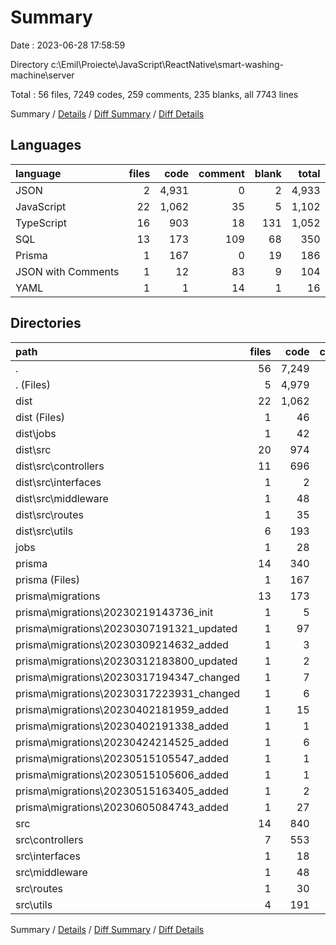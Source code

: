 # Summary

Date : 2023-06-28 17:58:59

Directory c:\\Emil\\Proiecte\\JavaScript\\ReactNative\\smart-washing-machine\\server

Total : 56 files,  7249 codes, 259 comments, 235 blanks, all 7743 lines

Summary / [Details](details.md) / [Diff Summary](diff.md) / [Diff Details](diff-details.md)

## Languages
| language | files | code | comment | blank | total |
| :--- | ---: | ---: | ---: | ---: | ---: |
| JSON | 2 | 4,931 | 0 | 2 | 4,933 |
| JavaScript | 22 | 1,062 | 35 | 5 | 1,102 |
| TypeScript | 16 | 903 | 18 | 131 | 1,052 |
| SQL | 13 | 173 | 109 | 68 | 350 |
| Prisma | 1 | 167 | 0 | 19 | 186 |
| JSON with Comments | 1 | 12 | 83 | 9 | 104 |
| YAML | 1 | 1 | 14 | 1 | 16 |

## Directories
| path | files | code | comment | blank | total |
| :--- | ---: | ---: | ---: | ---: | ---: |
| . | 56 | 7,249 | 259 | 235 | 7,743 |
| . (Files) | 5 | 4,979 | 98 | 24 | 5,101 |
| dist | 22 | 1,062 | 35 | 5 | 1,102 |
| dist (Files) | 1 | 46 | 2 | 0 | 48 |
| dist\\jobs | 1 | 42 | 3 | 0 | 45 |
| dist\\src | 20 | 974 | 30 | 5 | 1,009 |
| dist\\src\\controllers | 11 | 696 | 15 | 4 | 715 |
| dist\\src\\interfaces | 1 | 2 | 1 | 0 | 3 |
| dist\\src\\middleware | 1 | 48 | 1 | 0 | 49 |
| dist\\src\\routes | 1 | 35 | 1 | 0 | 36 |
| dist\\src\\utils | 6 | 193 | 12 | 1 | 206 |
| jobs | 1 | 28 | 2 | 4 | 34 |
| prisma | 14 | 340 | 109 | 87 | 536 |
| prisma (Files) | 1 | 167 | 0 | 19 | 186 |
| prisma\\migrations | 13 | 173 | 109 | 68 | 350 |
| prisma\\migrations\\20230219143736_init | 1 | 5 | 1 | 2 | 8 |
| prisma\\migrations\\20230307191321_updated | 1 | 97 | 33 | 31 | 161 |
| prisma\\migrations\\20230309214632_added | 1 | 3 | 10 | 3 | 16 |
| prisma\\migrations\\20230312183800_updated | 1 | 2 | 8 | 2 | 12 |
| prisma\\migrations\\20230317194347_changed | 1 | 7 | 7 | 1 | 15 |
| prisma\\migrations\\20230317223931_changed | 1 | 6 | 13 | 3 | 22 |
| prisma\\migrations\\20230402181959_added | 1 | 15 | 5 | 6 | 26 |
| prisma\\migrations\\20230402191338_added | 1 | 1 | 1 | 1 | 3 |
| prisma\\migrations\\20230424214525_added | 1 | 6 | 14 | 5 | 25 |
| prisma\\migrations\\20230515105547_added | 1 | 1 | 1 | 1 | 3 |
| prisma\\migrations\\20230515105606_added | 1 | 1 | 1 | 1 | 3 |
| prisma\\migrations\\20230515163405_added | 1 | 2 | 7 | 1 | 10 |
| prisma\\migrations\\20230605084743_added | 1 | 27 | 8 | 11 | 46 |
| src | 14 | 840 | 15 | 115 | 970 |
| src\\controllers | 7 | 553 | 8 | 79 | 640 |
| src\\interfaces | 1 | 18 | 0 | 2 | 20 |
| src\\middleware | 1 | 48 | 0 | 4 | 52 |
| src\\routes | 1 | 30 | 0 | 2 | 32 |
| src\\utils | 4 | 191 | 7 | 28 | 226 |

Summary / [Details](details.md) / [Diff Summary](diff.md) / [Diff Details](diff-details.md)